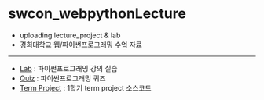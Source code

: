 # swcon_webpythonLecture

- uploading lecture_project & lab
- 경희대학교 웹/파이썬프로그래밍 수업 자료

---

* [Lab][Lab_Repo_Link] : 파이썬프로그래밍 강의 실습
* [Quiz][Quiz_Repo_Link] : 파이썬프로그래밍 퀴즈
* [Term Project][TermPj_Repo_Link] : 1학기 term project 소스코드

[Lab_Repo_Link]: https://github.com/yedajeong/swcon_webpythonLecture/tree/main/lab
[Quiz_Repo_Link]: https://github.com/yedajeong/swcon_webpythonLecture/tree/main/quiz
[TermPj_Repo_Link]: https://github.com/yedajeong/swcon_webpythonLecture/tree/main/termproject

